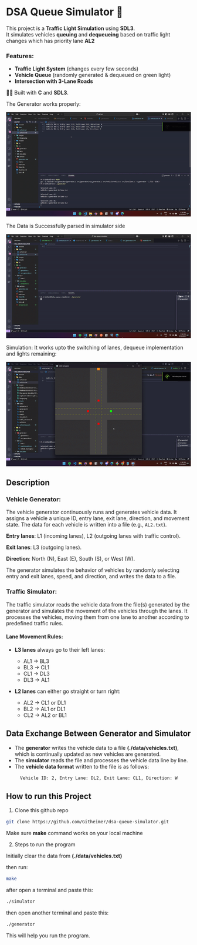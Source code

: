 # DSA Queue Simulator 🚦

This project is a **Traffic Light Simulation** using **SDL3**.  
It simulates vehicles **queuing** and **dequeueing** based on traffic light changes which has priority lane **AL2**

### Features:

- **Traffic Light System** (changes every few seconds)
- **Vehicle Queue** (randomly generated & dequeued on green light)
- **Intersection with 3-Lane Roads**

🚗💨 Built with **C** and **SDL3**.

The Generator works properly:

![alt text](./images/Desktop2025.02.22-13.51.38.02-ezgif.com-video-to-gif-converter.gif)

The Data is Successfully parsed in simulator side

![alt text](./images/Desktop2025.02.22-19.39.36.05-ezgif.com-video-to-gif-converter.gif)

Simulation:
It works upto the switching of lanes, dequeue implementation and lights remaining:

![alt text](./images/traffic.gif)

## Description

### **Vehicle Generator:**

The vehicle generator continuously runs and generates vehicle data. It assigns a vehicle a unique ID, entry lane, exit lane, direction, and movement state. The data for each vehicle is written into a file (e.g., `AL2.txt`).

**Entry lanes**: L1 (incoming lanes), L2 (outgoing lanes with traffic control).

**Exit lanes**: L3 (outgoing lanes).

**Direction**: North (N), East (E), South (S), or West (W).

The generator simulates the behavior of vehicles by randomly selecting entry and exit lanes, speed, and direction, and writes the data to a file.

### **Traffic Simulator:**

The traffic simulator reads the vehicle data from the file(s) generated by the generator and simulates the movement of the vehicles through the lanes. It processes the vehicles, moving them from one lane to another according to predefined traffic rules.

#### Lane Movement Rules:

- **L3 lanes** always go to their left lanes:

  - AL1 → BL3
  - BL3 → CL1
  - CL1 → DL3
  - DL3 → AL1

- **L2 lanes** can either go straight or turn right:
  - AL2 → CL1 or DL1
  - BL2 → AL1 or DL1
  - CL2 → AL2 or BL1

## Data Exchange Between Generator and Simulator

- The **generator** writes the vehicle data to a file **(./data/vehicles.txt)**, which is continually updated as new vehicles are generated.
- The **simulator** reads the file and processes the vehicle data line by line.
- The **vehicle data format** written to the file is as follows:
  ```txt
    Vehicle ID: 2, Entry Lane: DL2, Exit Lane: CL1, Direction: W
  ```

## How to run this Project

1. Clone this github repo

```bash
git clone https://github.com/Githeimer/dsa-queue-simulator.git
```

Make sure **make** command works on your local machine

2. Steps to run the program

Initially clear the data from **(./data/vehicles.txt)**

then run:

```bash
make
```

after open a terminal and paste this:

```bash
./simulator
```

then open another terminal and paste this:

```bash
./generator
```

This will help you run the program.
